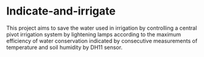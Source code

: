 # Indicate-and-irrigate
This project aims to save the water used in irrigation by controlling a central pivot irrigation system by lightening lamps according to the maximum efficiency of water conservation indicated by consecutive measurements of temperature and soil humidity by DH11 sensor.
